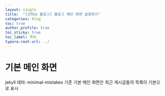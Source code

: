 ```yaml
---
layout: single
title:  "[깃허브 블로그] 블로그 메인 화면 설정하기"
categories: blog
toc: true
author_profile: true
toc_sticky: true
toc_label: 목차
typora-root-url: ../
---
```


# 기본 메인 화면

jekyll 테마: minimal-mistakes 기준 기본 메인 화면은 최근 게시글들의 목록이 기본으로 표시
